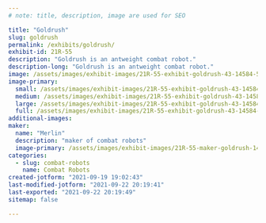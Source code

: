 ```yaml
---
# note: title, description, image are used for SEO

title: "Goldrush"
slug: goldrush
permalink: /exhibits/goldrush/
exhibit-id: 21R-55
description: "Goldrush is an antweight combat robot."
description-long: "Goldrush is an antweight combat robot."
image: /assets/images/exhibit-images/21R-55-exhibit-goldrush-43-14584-5943-large.jpg
image-primary: 
  small: /assets/images/exhibit-images/21R-55-exhibit-goldrush-43-14584-5943-small.jpg
  medium: /assets/images/exhibit-images/21R-55-exhibit-goldrush-43-14584-5943-medium.jpg
  large: /assets/images/exhibit-images/21R-55-exhibit-goldrush-43-14584-5943-large.jpg
  full: /assets/images/exhibit-images/21R-55-exhibit-goldrush-43-14584-5943-full.jpg
additional-images: 
maker: 
  name: "Merlin"
  description: "maker of combat robots"
  image-primary: /assets/images/exhibit-images/21R-55-maker-goldrush-14584-medium.jpg
categories: 
  - slug: combat-robots
    name: Combat Robots
created-jotform: "2021-09-19 19:02:43"
last-modified-jotform: "2021-09-22 20:19:41"
last-exported: "2021-09-22 20:19:49"
sitemap: false

---
```

